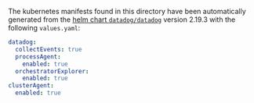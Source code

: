 The kubernetes manifests found in this directory have been automatically generated
from the [helm chart `datadog/datadog`](https://github.com/DataDog/helm-charts/tree/master/charts/datadog)
version 2.19.3 with the following `values.yaml`:

```yaml
datadog:
  collectEvents: true
  processAgent:
    enabled: true
  orchestratorExplorer:
    enabled: true
clusterAgent:
  enabled: true
```
